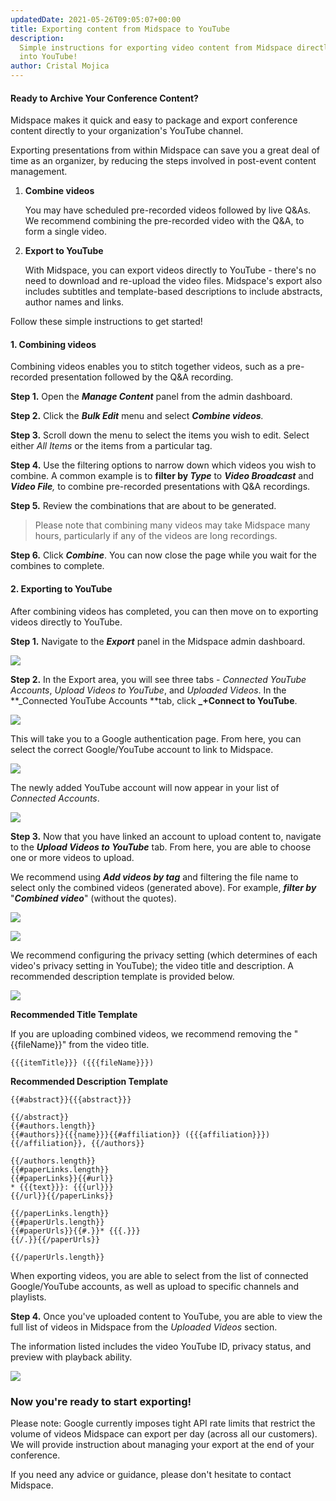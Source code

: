 ```yaml
---
updatedDate: 2021-05-26T09:05:07+00:00
title: Exporting content from Midspace to YouTube
description:
  Simple instructions for exporting video content from Midspace directly
  into YouTube!
author: Cristal Mojica
---
```


#### Ready to Archive Your Conference Content?

Midspace makes it quick and easy to package and export conference content directly to your organization's YouTube channel.

Exporting presentations from within Midspace can save you a great deal of time as an organizer, by reducing the steps involved in post-event content management.

1. **Combine videos**

   You may have scheduled pre-recorded videos followed by live Q&As. We recommend combining the pre-recorded video with the Q&A, to form a single video.

2. **Export to YouTube**

   With Midspace, you can export videos directly to YouTube - there's no need to download and re-upload the video files. Midspace's export also includes subtitles and template-based descriptions to include abstracts, author names and links.

Follow these simple instructions to get started!

#### **1. Combining videos**

Combining videos enables you to stitch together videos, such as a pre-recorded presentation followed by the Q&A recording.

**Step 1.** Open the **_Manage Content_** panel from the admin dashboard.

**Step 2.** Click the **_Bulk Edit_** menu and select **_Combine videos_**_._

**Step 3.** Scroll down the menu to select the items you wish to edit. Select either _All Items_ or the items from a particular tag.

**Step 4.** Use the filtering options to narrow down which videos you wish to combine. A common example is to **filter by _Type_** to **_Video Broadcast_** and **_Video File_**_,_ to combine pre-recorded presentations with Q&A recordings.

**Step 5.** Review the combinations that are about to be generated.

> Please note that combining many videos may take Midspace many hours, particularly if any of the videos are long recordings.

**Step 6.** Click **_Combine_**. You can now close the page while you wait for the combines to complete.

#### **2. Exporting to YouTube**

After combining videos has completed, you can then move on to exporting videos directly to YouTube.

**Step 1.** Navigate to the **_Export_** panel in the Midspace admin dashboard.

![](/images/export-1.jpg)

**Step 2.** In the Export area, you will see three tabs - _Connected YouTube Accounts_, _Upload Videos to YouTube_, and _Uploaded Videos_. In the **\_Connected YouTube Accounts **tab, click **\_+Connect to YouTube**.

![](/images/export-2.jpg)

This will take you to a Google authentication page. From here, you can select the correct Google/YouTube account to link to Midspace.

![](/images/export-3.jpg)

The newly added YouTube account will now appear in your list of _Connected Accounts_.

![](/images/export-4.jpg)

**Step 3.** Now that you have linked an account to upload content to, navigate to the **_Upload Videos to YouTube_** tab. From here, you are able to choose one or more videos to upload.

We recommend using **_Add videos by tag_** and filtering the file name to select only the combined videos (generated above). For example, **_filter by_** "**_Combined video_**" (without the quotes).

![](/images/export-5.jpg)

![](/images/export-7a.jpg)

We recommend configuring the privacy setting (which determines of each video's privacy setting in YouTube); the video title and description. A recommended description template is provided below.

![](/images/export-6.jpg)

**Recommended Title Template**

If you are uploading combined videos, we recommend removing the "{{fileName}}" from the video title.

    {{{itemTitle}}} ({{{fileName}}})

**Recommended Description Template**

    {{#abstract}}{{{abstract}}}

    {{/abstract}}
    {{#authors.length}}
    {{#authors}}{{{name}}}{{#affiliation}} ({{{affiliation}}}){{/affiliation}}, {{/authors}}

    {{/authors.length}}
    {{#paperLinks.length}}
    {{#paperLinks}}{{#url}}
    * {{{text}}}: {{{url}}}
    {{/url}}{{/paperLinks}}

    {{/paperLinks.length}}
    {{#paperUrls.length}}
    {{#paperUrls}}{{#.}}* {{{.}}}
    {{/.}}{{/paperUrls}}

    {{/paperUrls.length}}

When exporting videos, you are able to select from the list of connected Google/YouTube accounts, as well as upload to specific channels and playlists.

**Step 4.** Once you've uploaded content to YouTube, you are able to view the full list of videos in Midspace from the _Uploaded Videos_ section.

The information listed includes the video YouTube ID, privacy status, and preview with playback ability.

![](/images/export-7.jpg)

### Now you're ready to start exporting!

Please note: Google currently imposes tight API rate limits that restrict the volume of videos Midspace can export per day (across all our customers). We will provide instruction about managing your export at the end of your conference.

If you need any advice or guidance, please don't hesitate to contact Midspace.
